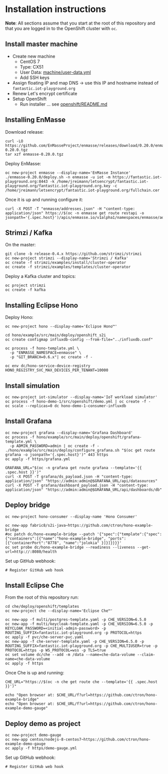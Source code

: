# Installation instructions

**Note**: All sections assume that you start at the root of this repository and that you
are logged in to the OpenShift cluster with `oc`.

## Install master machine

* Create new machine
  * CentOS 7
  * Type: CX51
  * User Data: [machine/user-data.yml](machine/user-data.yml)
  * Add SSH keys
* Assign floating IP and map DNS -> use this IP and hostname instead of `fantastic.iot-playground.org`
* Renew Let's encrypt certificate
* Setup OpenShift
  * Run installer … see [openshift/README.md](openshift/README.md) 

## Installing EnMasse

Download release:

    curl -LO https://github.com/EnMasseProject/enmasse/releases/download/0.20.0/enmasse-0.20.0.tgz
    tar xzf enmasse-0.20.0.tgz

Deploy EnMasse:

    oc new-project enmasse --display-name='EnMasse Instance'
    ./enmasse-0.20.0/deploy.sh -n enmasse -u iot -m https://fantastic.iot-playground.org:8443 -k /home/jreimann/letsencrypt/fantastic.iot-playground.org/fantastic.iot-playground.org.key -c /home/jreimann/letsencrypt/fantastic.iot-playground.org/fullchain.cer

Once it is up and running configure it:

    curl -X POST -T "enmasse/addresses.json" -H "content-type: application/json" https://$(oc -n enmasse get route restapi -o jsonpath='{.spec.host}')/apis/enmasse.io/v1alpha1/namespaces/enmasse/addressspaces/default/addresses

## Strimzi / Kafka

On the master:

    git clone -b release-0.4.x https://github.com/strimzi/strimzi
    oc new-project strimzi --display-name='Strimzi / Kafka'
    oc create -f strimzi/examples/install/cluster-operator
    oc create -f strimzi/examples/templates/cluster-operator

Deploy a Kafka cluster and topics:

    oc project strimzi
    oc create -f kafka

## Installing Eclipse Hono

Deploy Hono:

    oc new-project hono --display-name='Eclipse Hono™'
    
    cd hono/example/src/main/deploy/openshift_s2i
    oc create configmap influxdb-config --from-file="../influxdb.conf"
    
    oc process -f hono-template.yml \
      -p "ENMASSE_NAMESPACE=enmasse" \
      -p "GIT_BRANCH=0.6.x"| oc create -f -
    
    oc env dc/hono-service-device-registry HONO_REGISTRY_SVC_MAX_DEVICES_PER_TENANT=10000

## Install simulation

    oc new-project iot-simulator --display-name='IoT workload simulator'
    oc process -f hono-demo-1/src/openshift/demo.yml | oc create -f -
    oc scale --replicas=0 dc hono-demo-1-consumer-influxdb

## Install Grafana

    oc new-project grafana --display-name='Grafana Dashboard'
    oc process -f hono/example/src/main/deploy/openshift/grafana-template.yml \
      -p ADMIN_PASSWORD=admin | oc create -f -
    ./hono/example/src/main/deploy/configure_grafana.sh "$(oc get route grafana -o jsonpath='{.spec.host}')" 443 https
    oc apply -f https/grafana.yml
    
    GRAFANA_URL="$(oc -n grafana get route grafana --template='{{ .spec.host }}')"
    curl -X POST -T grafana/ds_payload.json -H "content-type: application/json" "https://admin:admin@$GRAFANA_URL/api/datasources"
    curl -X POST -T grafana/dashboard_payload.json -H "content-type: application/json" "https://admin:admin@$GRAFANA_URL/api/dashboards/db"

## Deploy bridge

    oc new-project hono-consumer --display-name 'Hono Consumer'
    
    oc new-app fabric8/s2i-java~https://github.com/ctron/hono-example-bridge
    #oc patch dc/hono-example-bridge --patch '{"spec":{"template":{"spec":{"containers":[{"name":"hono-example-bridge", "ports":[{"containerPort":"8778", "name":"jolokia" }]}]}}}}'
    oc set probe dc/hono-example-bridge --readiness --liveness --get-url=http://:8080/health

Set up GitHub webhook:

    # Register GitHub web hook

## Install Eclipse Che

From the root of this repository run:

    cd che/deploy/openshift/templates
    oc new-project che --display-name='Eclipse Che™'
    
    oc new-app -f multi/postgres-template.yaml -p CHE_VERSION=6.5.0
    oc new-app -f multi/keycloak-template.yaml -p CHE_VERSION=6.5.0 -p KEYCLOAK_PASSWORD=<initial-admin-password> -p ROUTING_SUFFIX=fantastic.iot-playground.org -p PROTOCOL=https
    oc apply -f pvc/che-server-pvc.yaml
    oc new-app -f che-server-template.yaml -p CHE_VERSION=6.5.0 -p ROUTING_SUFFIX=fantastic.iot-playground.org -p CHE_MULTIUSER=true -p PROTOCOL=https -p WS_PROTOCOL=wss -p TLS=true
    oc set volume dc/che --add -m /data --name=che-data-volume --claim-name=che-data-volume
    oc apply -f https

Once Che is up and running:

    CHE_URL="https://$(oc -n che get route che --template='{{ .spec.host }}')"
    
    echo "Open browser at: $CHE_URL/f?url=https://github.com/ctron/hono-example-bridge"
    echo "Open browser at: $CHE_URL/f?url=https://github.com/ctron/hono-example-demo-gauge"

## Deploy demo as project

    oc new-project demo-gauge
    oc new-app centos/nodejs-8-centos7~https://github.com/ctron/hono-example-demo-gauge
    oc apply -f https/demo-gauge.yml

Set up GitHub webhook:

    # Register GitHub web hook
